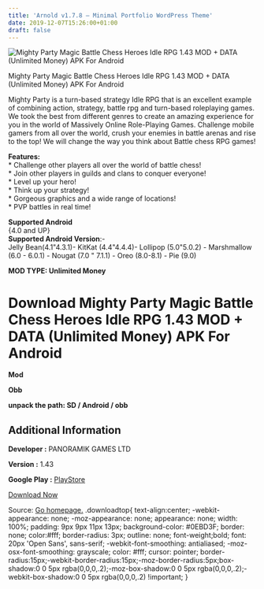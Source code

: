 ```yaml
---
title: 'Arnold v1.7.8 – Minimal Portfolio WordPress Theme'
date: 2019-12-07T15:26:00+01:00
draft: false
---
```


![Mighty Party Magic Battle Chess Heroes Idle RPG 1.43 MOD + DATA (Unlimited Money) APK For Android](https://i2.wp.com/apkhome.net/wp-content/uploads/2019/12/Mighty-Party-Magic-Battle-Chess-Heroes-Idle-RPG.png "Mighty Party Magic Battle Chess Heroes Idle RPG 1.43 MOD + DATA (Unlimited Money) APK For Android")

  

Mighty Party Magic Battle Chess Heroes Idle RPG 1.43 MOD + DATA (Unlimited Money) APK For Android

Mighty Party is a turn-based strategy Idle RPG that is an excellent example of combining action, strategy, battle rpg and turn-based roleplaying games. We took the best from different genres to create an amazing experience for you in the world of Massively Online Role-Playing Games. Challenge mobile gamers from all over the world, crush your enemies in battle arenas and rise to the top! We will change the way you think about Battle chess RPG games!

**Features:**  
\* Challenge other players all over the world of battle chess!  
\* Join other players in guilds and clans to conquer everyone!  
\* Level up your hero!  
\* Think up your strategy!  
\* Gorgeous graphics and a wide range of locations!  
\* PVP battles in real time!

**Supported Android**  
{4.0 and UP}  
**Supported Android Version**:-  
Jelly Bean(4.1"4.3.1)- KitKat (4.4"4.4.4)- Lollipop (5.0"5.0.2) - Marshmallow (6.0 - 6.0.1) - Nougat (7.0 " 7.1.1) - Oreo (8.0-8.1) - Pie (9.0)

**MOD TYPE: Unlimited Money**

Download Mighty Party Magic Battle Chess Heroes Idle RPG 1.43 MOD + DATA (Unlimited Money) APK For Android
==========================================================================================================

**Mod**

**Obb**

**unpack the path: SD / Android / obb**

Additional Information
----------------------

**Developer :** PANORAMIK GAMES LTD

**Version :** 1.43

**Google Play :** [PlayStore](https://play.google.com/store/apps/details?id=com.panoramik.mightyparty)

  

[Download Now](https://store4app.co/post/mighty-party-magic-battle-chess-heroes-idle-rpg-1-43-mod-data-unlimited-money-apk-for-android_1575728094)

  
Source: [Go homepage.](https://store4app.co/post/mighty-party-magic-battle-chess-heroes-idle-rpg-1-43-mod-data-unlimited-money-apk-for-android_1575728094) .downloadtop{ text-align:center; -webkit-appearance: none; -moz-appearance: none; appearance: none; width: 100%; padding: 9px 9px 11px 13px; background-color: #0EBD3F; border: none; color:#fff; border-radius: 3px; outline: none; font-weight;bold; font: 20px 'Open Sans', sans-serif; -webkit-font-smoothing: antialiased; -moz-osx-font-smoothing: grayscale; color: #fff; cursor: pointer; border-radius:15px;-webkit-border-radius:15px;-moz-border-radius:5px;box-shadow:0 0 5px rgba(0,0,0,.2);-moz-box-shadow:0 0 5px rgba(0,0,0,.2);-webkit-box-shadow:0 0 5px rgba(0,0,0,.2) !important; }